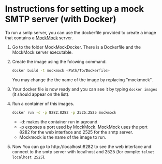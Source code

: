 # Instructions for setting up a mock SMTP server (with Docker)
To run a smtp server, you can use the dockerfile provided to create a image that contains a [MockMock](https://github.com/tweakers/MockMock) server.

1. Go to the folder MockMockDocker. There is a Dockerfile and the MockMock server executable.

2. Create the image using the folowing command.

   ```bash
   docker build -t mockmock <Path/To/Dockerfile>
   ```

   You may change the the name of the image by replacing "mockmock".

3. Your docker file is now ready and you can see it by typing `docker images` (it should appear on the list).

4. Run a container of this images.

   ```bash
   docker run -d -p 8282:8282 -p 2525:2525 mockmock
   ```

   - -d: makes the container run in aground.
   - -p exposes a port used by MockMock. MockMock uses the port 8282 for the web interface and 2525 for the smtp server.
   - Mockmock is the name of the image to run.

5. Now You can go to http://localhost:8282 to see the web interface and connect to the smtp server with localhost and 2525 (for exmple: `telnet localhost 2525`).


